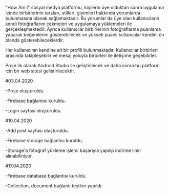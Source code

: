 "How Am I" sosyal medya platformu, kişilerin üye olduktan sonra uygulama içinde birbirlerinin tarzları, stilleri, giyimleri hakkında yorumlarda bulunmasına olanak sağlamaktadır. Bu yorumlar da üye olan kullanıcıların kendi fotoğraflarını çekmeleri ve uygulamaya yüklemeleri ile gerçekleşmektedir. Ayrıca kullanıcılar birbirlerinin fotoğraflarına puanlama yaparak beğenilerini gösterebilecek ve yüksek puanlı kullanıcılar kendini ön planda gösterebileceklerdir.

Her kullanıcının kendine ait bir profili bulunmaktadır. Kullanıcılar birbirleri arasında takipleşebilir ve mesaj yoluyla birbirleri ile iletişime geçebilirler.

Proje ilk olarak Android Studio ile geliştirilecek ve daha sonra bu platform için bir web sitesi geliştirilecektir.


#03.04.2020

-Proje oluşturuldu.

-Firebase bağlantısı kuruldu.

-Login sayfası oluşturuldu.

#10.04.2020

-Add post sayfası oluşturuldu.

-Firebase storage bağlantısı kuruldu.

-Storage'a fotoğraf yükleme işlemi başarıyla yapılıp indirme linki alınabiliniyor.

#17.04.2020

-Firebase database bağlantısı kuruldu.

-Collection, document bağlantı testleri yapıldı.
